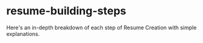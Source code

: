 # resume-building-steps
Here's an in-depth breakdown of each step of Resume Creation with simple explanations.
